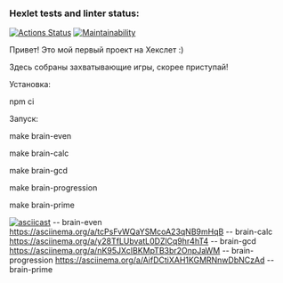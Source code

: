 ### Hexlet tests and linter status:
[![Actions Status](https://github.com/Ekaterina31415/frontend-project-44/workflows/hexlet-check/badge.svg)](https://github.com/Ekaterina31415/frontend-project-44/actions)
[![Maintainability](https://api.codeclimate.com/v1/badges/29ce6ac1a0527361e59d/maintainability)](https://codeclimate.com/github/Ekaterina31415/frontend-project-44/maintainability)

Привет! Это мой первый проект на Хекслет :)

Здесь собраны захватывающие игры, cкорее приступай!

Установка:

npm ci

Запуск:

make brain-even

make brain-calc

make brain-gcd

make brain-progression

make brain-prime
  
[![asciicast](https://asciinema.org/a/emEFJAi5AHpXfX2mlXEGy3m7p.svg)](https://asciinema.org/a/emEFJAi5AHpXfX2mlXEGy3m7p) -- brain-even
https://asciinema.org/a/tcPsFvWQaYSMcoA23qNB9mHqB -- brain-calc
https://asciinema.org/a/y28TfLUbvatL0DZlCq9hr4hT4 -- brain-gcd
https://asciinema.org/a/nK95JXcIBKMpTB3br2OnpJaWM -- brain-progression
https://asciinema.org/a/AifDCtiXAH1KGMRNnwDbNCzAd -- brain-prime